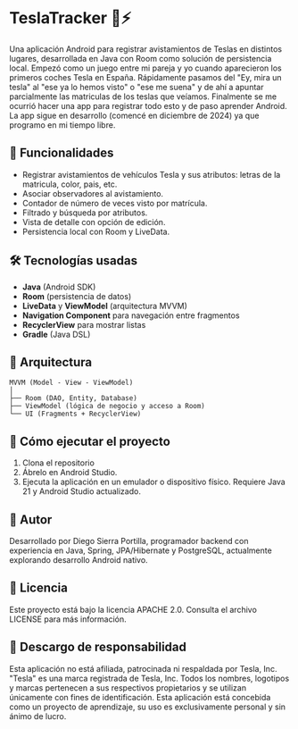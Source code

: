 # TeslaTracker 🚗⚡

Una aplicación Android para registrar avistamientos de Teslas en distintos lugares, desarrollada en Java con Room como solución de persistencia local.
Empezó como un juego entre mi pareja y yo cuando aparecieron los primeros coches Tesla en España. Rápidamente pasamos del "Ey, mira un tesla" al "ese ya lo hemos visto" o
"ese me suena" y de ahí a apuntar parcialmente las matriculas de los teslas que veíamos. Finalmente se me ocurrió hacer una app para registrar todo esto y de paso
aprender Android. La app sigue en desarrollo (comencé en diciembre de 2024) ya que programo en mi tiempo libre.

## 📱 Funcionalidades

- Registrar avistamientos de vehículos Tesla y sus atributos: letras de la matricula, color, pais, etc.
- Asociar observadores al avistamiento.
- Contador de número de veces visto por matrícula.
- Filtrado y búsqueda por atributos.
- Vista de detalle con opción de edición.
- Persistencia local con Room y LiveData.

## 🛠️ Tecnologías usadas

- **Java** (Android SDK)
- **Room** (persistencia de datos)
- **LiveData** y **ViewModel** (arquitectura MVVM)
- **Navigation Component** para navegación entre fragmentos
- **RecyclerView** para mostrar listas
- **Gradle** (Java DSL)

## 🧱 Arquitectura

```text
MVVM (Model - View - ViewModel)
│
├── Room (DAO, Entity, Database)
├── ViewModel (lógica de negocio y acceso a Room)
└── UI (Fragments + RecyclerView)
```

## 🚀 Cómo ejecutar el proyecto

1. Clona el repositorio
2. Ábrelo en Android Studio.
3. Ejecuta la aplicación en un emulador o dispositivo físico.
   Requiere Java 21 y Android Studio actualizado.

## 👤 Autor

Desarrollado por Diego Sierra Portilla, programador backend con experiencia en Java, Spring, JPA/Hibernate y PostgreSQL, actualmente explorando desarrollo Android nativo.

## 📄 Licencia

Este proyecto está bajo la licencia APACHE 2.0. Consulta el archivo LICENSE para más información.

## 📢 Descargo de responsabilidad

Esta aplicación no está afiliada, patrocinada ni respaldada por Tesla, Inc. "Tesla" es una marca registrada de Tesla, Inc. Todos los nombres, logotipos y marcas pertenecen a sus respectivos propietarios y se utilizan únicamente con fines de identificación.
Esta aplicación está concebida como un proyecto de aprendizaje, su uso es exclusivamente personal y sin ánimo de lucro.

